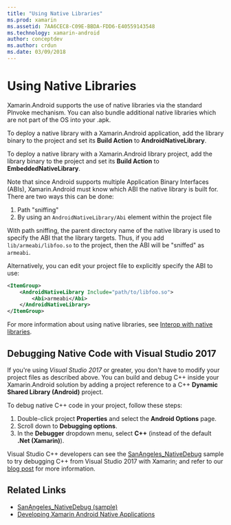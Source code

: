 ```yaml
---
title: "Using Native Libraries"
ms.prod: xamarin
ms.assetid: 7AA6CEC8-C09E-BBDA-FDD6-E40559143548
ms.technology: xamarin-android
author: conceptdev
ms.author: crdun
ms.date: 03/09/2018
---
```


# Using Native Libraries

Xamarin.Android supports the use of native libraries via the standard
PInvoke mechanism. You can also bundle additional native libraries which are not
part of the OS into your .apk.

To deploy a native library with a Xamarin.Android application, add the
library binary to the project and set its **Build Action** to **AndroidNativeLibrary**.

To deploy a native library with a Xamarin.Android library project, add the
library binary to the project and set its **Build Action** to **EmbeddedNativeLibrary**.

Note that since Android supports multiple Application Binary Interfaces
(ABIs), Xamarin.Android must know which ABI the native library is built for.
There are two ways this can be done:

1.  Path "sniffing"
1.  By using an  `AndroidNativeLibrary/Abi` element within the project file


With path sniffing, the parent directory name of the native library is used
to specify the ABI that the library targets. Thus, if you add `lib/armeabi/libfoo.so` to the project, then the ABI will be
"sniffed" as `armeabi`.

Alternatively, you can edit your project file to explicitly specify the ABI
to use:

```xml
<ItemGroup>
    <AndroidNativeLibrary Include="path/to/libfoo.so">
        <Abi>armeabi</Abi>
    </AndroidNativeLibrary>
</ItemGroup>
```

For more information about using native libraries, see
[Interop with native libraries](http://www.mono-project.com/docs/advanced/pinvoke/).

## Debugging Native Code with Visual Studio 2017

If you're using *Visual Studio 2017* or greater, you don't have to modify your project files as described above.
You can build and debug C++ inside your Xamarin.Android solution by adding a project reference to 
a C++ **Dynamic Shared Library (Android)** project. 

To debug native C++ code in your project, follow these steps:

1. Double-click project **Properties** and select the **Android Options** page.
2. Scroll down to **Debugging options**.
3. In the **Debugger** dropdown menu, select **C++** (instead of the default **.Net (Xamarin)**).

Visual Studio C++ developers can see the [SanAngeles_NativeDebug](https://developer.xamarin.com/samples/monodroid/SanAngeles_NDK/)
sample to try debugging C++ from Visual Studio 2017 with Xamarin; and refer to our [blog post](https://blog.xamarin.com/build-and-debug-c-libraries-in-xamarin-android-apps-with-visual-studio-2015/) for more information.



## Related Links

- [SanAngeles_NativeDebug (sample)](https://developer.xamarin.com/samples/monodroid/SanAngeles_NDK/)
- [Developing Xamarin Android Native Applications](https://blogs.msdn.microsoft.com/vcblog/2015/02/23/developing-xamarin-android-native-applications/)
